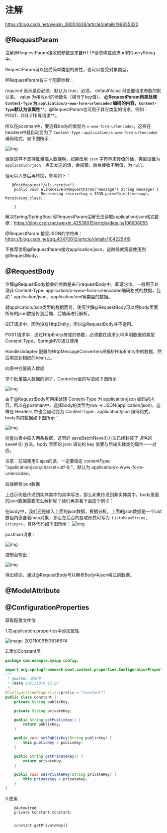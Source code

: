 # 注解



https://blog.csdn.net/weixin_38004638/article/details/99655322



## @RequestParam

注解@RequestParam接收的参数是来自HTTP请求体或请求url的QueryString中。

RequestParam可以接受简单类型的属性，也可以接受对象类型。

@RequestParam有三个配置参数：

required 表示是否必须，默认为 true，必须。
defaultValue 可设置请求参数的默认值。
value 为接收url的参数名（相当于key值）。
**@RequestParam用来处理 `Content-Type` 为 `application/x-www-form-urlencoded` 编码的内容，`Content-Type`默认为该属性****。@RequestParam也可用于其它类型的请求，例如：POST、DELETE等请求**。

所以在postman中，要选择body的类型为 `x-www-form-urlencoded`，这样在headers中就自动变为了 `Content-Type` : `application/x-www-form-urlencoded` 编码格式。如下图所示：

![img](https://pzy-images.oss-cn-hangzhou.aliyuncs.com/img/202208010918817.jpeg)

但是这样不支持批量插入数据啊，如果改用 `json` 字符串来传值的话，类型设置为 `application/json`，点击发送的话，会报错，后台接收不到值，为 `null`。

但可以入参后再转换，参考如下：

```
   @PostMapping("/ali-receive")
    public void aliReceive(@RequestParam("message") String message) {
                ReceiveLog receiveLog = JSON.parseObject(message, ReceiveLog.class);
 
    }
```

解决Spring/SpringBoot @RequestParam注解无法读取application/json格式数据：https://blog.csdn.net/weixin_42536015/article/details/106906055

@RequestParam 接受JSON的字符串：https://blog.csdn.net/qq_40470612/article/details/104225419

 

不推荐使用@RequestParam接收application/json，这时候就需要使用到@RequestBody。

## @RequestBody

注解@RequestBody接收的参数是来自requestBody中，即请求体。一般用于处理非 Content-Type: application/x-www-form-urlencoded编码格式的数据，比如：application/json、application/xml等类型的数据。

就application/json类型的数据而言，使用注解@RequestBody可以将body里面所有的json数据传到后端，后端再进行解析。

GET请求中，因为没有HttpEntity，所以@RequestBody并不适用。

POST请求中，通过HttpEntity传递的参数，必须要在请求头中声明数据的类型Content-Type，SpringMVC通过使用

HandlerAdapter 配置的HttpMessageConverters来解析HttpEntity中的数据，然后绑定到相应的bean上。

 

向表中批量插入数据

举个批量插入数据的例子，Controller层的写法如下图所示：

![img](https://pzy-images.oss-cn-hangzhou.aliyuncs.com/img/202208010918872.jpeg)

由于@RequestBody可用来处理 Content-Type 为 application/json 编码的内容，所以在postman中，选择body的类型为row -> JSON(application/json)，这样在 Headers 中也会自动变为 Content-Type : application/json 编码格式。body内的数据如下图所示：


![img](https://pzy-images.oss-cn-hangzhou.aliyuncs.com/img/202208010918878.jpeg)

批量向表中插入两条数据，这里的 saveBatchNovel()方法已经封装了 JPA的 saveAll() 方法。body 里面的 json 语句的 key 值要与后端实体类的属性一一对应。

注意：前端使用$.ajax的话，一定要指定 contentType: "application/json;charset=utf-8;"，默认为 application/x-www-form-urlencoded。

后端解析json数据

上述示例是传递到实体类中的具体写法，那么如果传递到非实体类中，body里面的json数据需要怎么解析呢？我们再来看下面这个例子：

在body中，我们还是输入上面的json数据，根据分析，上面的json数据是一个List数组内嵌套着map对象，那么在后台的接收形式可写为` List<Map<String, String>>`，具体代码如下图所示：
![img](https://pzy-images.oss-cn-hangzhou.aliyuncs.com/img/202208010918868.jpeg)

postman请求：

![img](https://pzy-images.oss-cn-hangzhou.aliyuncs.com/img/202208010918875.jpeg)

控制台输出：

![img](https://pzy-images.oss-cn-hangzhou.aliyuncs.com/img/202208010918858.jpeg)

得出结论，通过@RequestBody可以解析Body中json格式的数据。

## @ModelAttribute





## @ConfigurationProperties

获取配置文件值

1.在application.properties中添加属性

![image-20211009153836674](https://pzy-images.oss-cn-hangzhou.aliyuncs.com/img/202208010918484.png)

2.添加Constant类

```java
package com.example.myapp.config;

import org.springframework.boot.context.properties.ConfigurationProperties;
/**
 * @author 潘知悦
 * @date 2021/10/9 15:26
 */
@ConfigurationProperties(prefix = "constant")
public class Constant {
    private String publicKey;

    private String privateKey;

    public String getPublicKey() {
        return publicKey;
    }

    public void setPublicKey(String publicKey) {
        this.publicKey = publicKey;
    }

    public String getPrivateKey() {
        return privateKey;
    }

    public void setPrivateKey(String privateKey) {
        this.privateKey = privateKey;
    }
}

```

3.使用

```
    @Autowired
    private Constant constant;
    
    
    constant.getPrivateKey()
```


